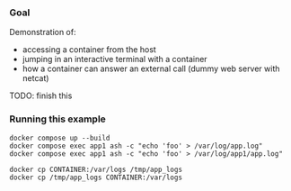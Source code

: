 ### Goal

Demonstration of:
* accessing a container from the host
* jumping in an interactive terminal with a container
* how a container can answer an external call (dummy web server with netcat)

TODO: finish this

### Running this example

```shell
docker compose up --build
docker compose exec app1 ash -c "echo 'foo' > /var/log/app.log"
docker compose exec app1 ash -c "echo 'foo' > /var/log/app1/app.log"

docker cp CONTAINER:/var/logs /tmp/app_logs
docker cp /tmp/app_logs CONTAINER:/var/logs
```